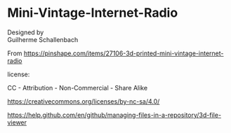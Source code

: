 # Mini-Vintage-Internet-Radio

Designed by  
Guilherme Schallenbach


From  https://pinshape.com/items/27106-3d-printed-mini-vintage-internet-radio


license:

CC - Attribution - Non-Commercial - Share Alike

https://creativecommons.org/licenses/by-nc-sa/4.0/




https://help.github.com/en/github/managing-files-in-a-repository/3d-file-viewer
